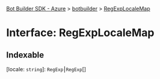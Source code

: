 [Bot Builder SDK - Azure](../README.md) > [botbuilder](../modules/botbuilder.md) > [RegExpLocaleMap](../interfaces/botbuilder.regexplocalemap.md)



# Interface: RegExpLocaleMap

## Indexable

\[locale: `string`\]:&nbsp;`RegExp`⎮`RegExp`[]

